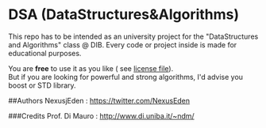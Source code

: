 **DSA (DataStructures&Algorithms)**
===
This repo has to be intended as an university project for the "DataStructures and Algorithms" class @ DIB. Every code or project inside is made for educational purposes.

You are **free** to use it as you like ( see [license file](LICENSE)).</br>
But if you are looking for powerful and strong algorithms, I'd advise you boost or STD library.

##Authors
NexusjEden : https://twitter.com/NexusEden

###Credits
Prof. Di Mauro : http://www.di.uniba.it/~ndm/








